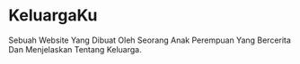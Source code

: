 # KeluargaKu
Sebuah Website Yang Dibuat Oleh Seorang Anak Perempuan Yang Bercerita Dan Menjelaskan Tentang Keluarga.
